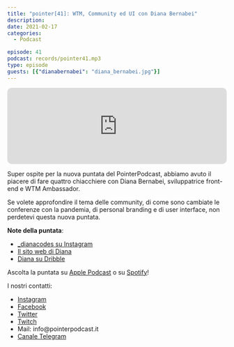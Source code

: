 ```yaml
---
title: "pointer[41]: WTM, Community ed UI con Diana Bernabei"
description:
date: 2021-02-17
categories:
  - Podcast

episode: 41
podcast: records/pointer41.mp3
type: episode
guests: [{"dianabernabei": "diana_bernabei.jpg"}]
---
```


<p><iframe src="https://embed.podcasts.apple.com/us/podcast/pointer-41-wtm-community-ed-ui-con-diana-bernabei/id1465505870?i=1000509504304&amp;itsct=podcast_box&amp;itscg=30200" sandbox="allow-forms allow-popups allow-same-origin allow-scripts allow-top-navigation-by-user-activation" allow="autoplay *; encrypted-media *;" style="width: 100%; max-width: 660px; overflow: hidden; border-top-left-radius: 10px; border-top-right-radius: 10px; border-bottom-right-radius: 10px; border-bottom-left-radius: 10px; background-color: transparent; background-position: initial initial; background-repeat: initial initial;" height="175px" frameborder="0"></iframe></p>

<!-- wp:paragraph -->
<p>Super ospite per la nuova puntata del PointerPodcast, abbiamo avuto il piacere di fare quattro chiacchiere con Diana Bernabei, sviluppatrice front-end e WTM Ambassador.</p>
<!-- /wp:paragraph -->

<!-- wp:paragraph -->
<p>Se volete approfondire il tema delle community, di come sono cambiate le conferenze con la pandemia, di personal branding e di user interface, non perdetevi questa nuova puntata.</p>
<!-- /wp:paragraph -->

<!-- wp:paragraph -->
<p><strong>Note della puntata</strong>:</p>
<!-- /wp:paragraph -->

<!-- wp:list -->
<ul><li><a href="https://www.instagram.com/_dianacodes/">_dianacodes su Instagram</a></li><li><a href="https://www.dianabernabei.com">Il sito web di Diana</a></li><li><a href="https://dribbble.com/_dianacodes">Diana su Dribble</a></li></ul>
<!-- /wp:list -->

<!-- wp:paragraph -->
<p>Ascolta la puntata su <a href="https://podcasts.apple.com/it/podcast/pointerpodcast/id1465505870">Apple Podcast</a> o su <a href="https://open.spotify.com/show/3XmDzcZv4rCIx1VpWrbrkh">Spotify</a>!</p>
<!-- /wp:paragraph -->

<!-- wp:paragraph -->
<p>I nostri contatti:</p>
<!-- /wp:paragraph -->

<!-- wp:list -->
<ul><li><a href="https://www.instagram.com/pointerpodcast/">Instagram</a></li><li><a href="https://www.facebook.com/pointerPodcast/">Facebook</a></li><li><a href="https://twitter.com/PointerPodcast">Twitter</a></li><li><a href="https://www.twitch.tv/pointerpodcast">Twitch</a></li><li>Mail: info@pointerpodcast.it</li><li><a href="https://t.me/PointerPodcast">Canale Telegram</a></li></ul>
<!-- /wp:list -->

<!-- wp:paragraph -->
<p></p>
<!-- /wp:paragraph -->